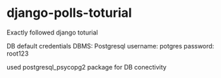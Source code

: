 django-polls-toturial
=====================

Exactly followed django toturial 

DB default credentials
DBMS: Postgresql
username: potgres
password: root123

used postgresql_psycopg2 package for DB conectivity
